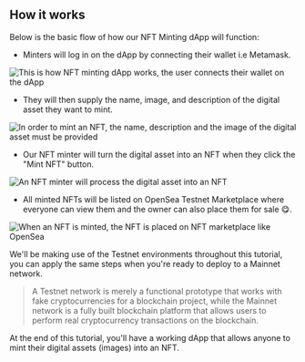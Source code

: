 ## How it works

Below is the basic flow of how our NFT Minting dApp will function:

- Minters will log in on the dApp by connecting their wallet i.e Metamask. 

![This is how NFT minting dApp works, the user connects their wallet on the dApp](https://cdn.hashnode.com/res/hashnode/image/upload/v1650635577172/ptqD4Mi6p.png)

- They will then supply the name, image, and description of the digital asset they want to mint.

![In order to mint an NFT, the name, description and the image of the digital asset must be provided](https://cdn.hashnode.com/res/hashnode/image/upload/v1650633030342/FPWDupIUO.png)

- Our NFT minter will turn the digital asset into an NFT when they click the "Mint NFT" button.

![An NFT minter will process the digital asset into an NFT](https://cdn.hashnode.com/res/hashnode/image/upload/v1650636210042/eVfXdRgXY.png)

- All minted NFTs will be listed on OpenSea Testnet Marketplace where everyone can view them and the owner can also place them for sale 😋.

![When an NFT is minted, the NFT is placed on NFT marketplace like OpenSea](https://cdn.hashnode.com/res/hashnode/image/upload/v1650635869197/XaltaiZdZ.png)

We'll be making use of the Testnet environments throughout this tutorial, you can apply the same steps when you're ready to deploy to a Mainnet network.

> A Testnet network is merely a functional prototype that works with fake cryptocurrencies for a blockchain project, while the Mainnet network is a fully built blockchain platform that allows users to perform real cryptocurrency transactions on the blockchain.

At the end of this tutorial, you'll have a working dApp that allows anyone to mint their digital assets (images) into an NFT.
